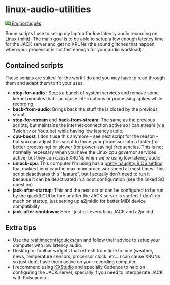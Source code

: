 # linux-audio-utilities

[![português](br.png) Em português](/README_pt-BR.md)

Some scripts I use to setup my laptop for low latency audio recording on Linux (mint). The main goal is to be able to setup a low enough latency time for the JACK server and get no XRUNs (the sound glitches that happen when your processor is not fast enough for your audio workload).

## Contained scripts

These scripts are suited for the work I do and you may have to read through them and adapt them to fit your uses.

* **stop-for-audio** : Stops a bunch of system services and remove some kernel modules that can cause interruptions or processing spikes while recording
* **back-from-audio**: Brings back the stuff the is closed by the previous script
* **stop-for-stream** and **back-from-stream**: The same as the previous scripts, but maintains the internet connection active so I can stream (via Twich.tv or Youtube) while having low latency audio;
* **cpu-boost**: I don't use this anymore - see next script for the reason - but you can adjust this script to force your processor into a faster (for better processing) or slower (for power-saving) frequencies. This is not normally necessary when you have the Linux cpu governor services active, but they can cause XRUNs when we're using low latency audio
* **unlock-cpu**: This computer I'm using has a [pretty naughty BIOS setting](https://askubuntu.com/questions/303882/maximum-cpu-frequency-stuck-at-low-value) that makes Linux cap the maximum processor speed at most times. This script deactivates this "feature", but I actually don't need to run it because it can be deactivated in a boot configuration (see the linked SO question)
* **jack-after-startup**: This and the next script can be configured to be run by the qjacktl GUI before or after the JACK server is started. I don't do much on startup, just setting up a2jmidid for better MIDI device compatibility
* **jack-after-shutdown**: Here I just kill everything JACK and a2jmidid

## Extra tips

* Use the [realtimeconfigquickscan](https://github.com/raboof/realtimeconfigquickscan) and follow their advice to setup your computer with low latency audio.
* Desktop or toolbar widgets that refresh from time to time (weather, news, temperature sensors, processor clock, etc...) can cause XRUNs so just don't have them active on your recording computer.
* I recommend using [KXStudio](http://kxstudio.linuxaudio.org/) and specially Cadence to help on configuring the JACK server, specially if you need to interoperate JACK with Pulseaudio.
